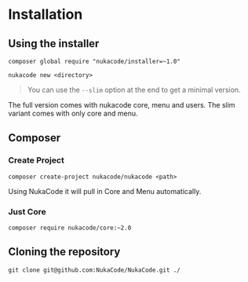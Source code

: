 # Installation

## Using the installer
`composer global require "nukacode/installer=~1.0"`

`nukacode new <directory>`

> You can use the ``--slim`` option at the end to get a minimal version.

The full version comes with nukacode core, menu and users.  The slim variant comes with only core and menu.

## Composer
### Create Project
`composer create-project nukacode/nukacode <path>`

Using NukaCode it will pull in Core and Menu automatically.

### Just Core
`composer require nukacode/core:~2.0`

## Cloning the repository
`git clone git@github.com:NukaCode/NukaCode.git ./`

